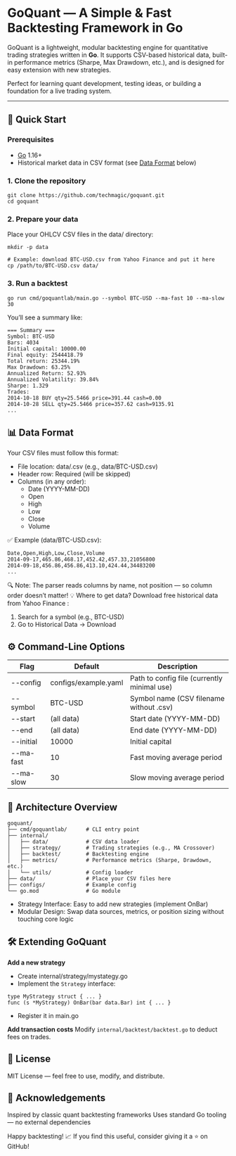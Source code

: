 
# GoQuant — A Simple & Fast Backtesting Framework in Go

GoQuant is a lightweight, modular backtesting engine for quantitative trading strategies written in **Go**. It supports CSV-based historical data, built-in performance metrics (Sharpe, Max Drawdown, etc.), and is designed for easy extension with new strategies.

Perfect for learning quant development, testing ideas, or building a foundation for a live trading system.

---

## 🚀 Quick Start

### Prerequisites

- [Go](https://golang.org/dl/) 1.16+
- Historical market data in CSV format (see [Data Format](#-data-format) below)

### 1. Clone the repository

```
git clone https://github.com/techmagic/goquant.git
cd goquant
```

### 2. Prepare your data

Place your OHLCV CSV files in the data/ directory:

``` 
mkdir -p data

# Example: download BTC-USD.csv from Yahoo Finance and put it here
cp /path/to/BTC-USD.csv data/
```

### 3. Run a backtest

```
go run cmd/goquantlab/main.go --symbol BTC-USD --ma-fast 10 --ma-slow 30
```

You’ll see a summary like:

```
=== Summary ===
Symbol: BTC-USD
Bars: 4034
Initial capital: 10000.00
Final equity: 2544418.79
Total return: 25344.19%
Max Drawdown: 63.25%
Annualized Return: 52.93%
Annualized Volatility: 39.84%
Sharpe: 1.329
Trades:
2014-10-18 BUY qty=25.5466 price=391.44 cash=0.00
2014-10-28 SELL qty=25.5466 price=357.62 cash=9135.91
...
```

## 📊 Data Format

Your CSV files must follow this format:

- File location: data/<symbol>.csv (e.g., data/BTC-USD.csv)
- Header row: Required (will be skipped)
- Columns (in any order):
  - Date (YYYY-MM-DD)
  - Open
  - High
  - Low
  - Close
  - Volume

✅ Example (data/BTC-USD.csv):

```
Date,Open,High,Low,Close,Volume
2014-09-17,465.86,468.17,452.42,457.33,21056800
2014-09-18,456.86,456.86,413.10,424.44,34483200
...
```

🔍 Note: The parser reads columns by name, not position — so column order doesn’t matter! 
💡 Where to get data?
Download free historical data from Yahoo Finance : 

1. Search for a symbol (e.g., BTC-USD)
2. Go to Historical Data → Download

## ⚙️ Command-Line Options

| Flag      | Default              | Description                                 |
| --------- | -------------------- | ------------------------------------------- |
| --config  | configs/example.yaml | Path to config file (currently minimal use) |
| --symbol  | BTC-USD              | Symbol name (CSV filename without .csv)     |
| --start   | (all data)           | Start date (YYYY-MM-DD)                     |
| --end     | (all data)           | End date (YYYY-MM-DD)                       |
| --initial | 10000                | Initial capital                             |
| --ma-fast | 10                   | Fast moving average period                  |
| --ma-slow | 30                   | Slow moving average period                  |

## 🧩 Architecture Overview

```tree
goquant/
├── cmd/goquantlab/      # CLI entry point
├── internal/
│   ├── data/            # CSV data loader
│   ├── strategy/        # Trading strategies (e.g., MA Crossover)
│   ├── backtest/        # Backtesting engine
│   ├── metrics/         # Performance metrics (Sharpe, Drawdown, etc.)
│   └── utils/           # Config loader
├── data/                # Place your CSV files here
├── configs/             # Example config
└── go.mod               # Go module
```

- Strategy Interface: Easy to add new strategies (implement OnBar)
- Modular Design: Swap data sources, metrics, or position sizing without touching core logic

## 🛠️ Extending GoQuant

**Add a new strategy**

- Create internal/strategy/mystategy.go
- Implement the `Strategy` interface:

``` type MyStrategy struct { ... }
type MyStrategy struct { ... }
func (s *MyStrategy) OnBar(bar data.Bar) int { ... }
```

- Register it in main.go

**Add transaction costs**
Modify `internal/backtest/backtest.go` to deduct fees on trades.

## 📜 License

MIT License — feel free to use, modify, and distribute.

## 🙌 Acknowledgements

Inspired by classic quant backtesting frameworks
Uses standard Go tooling — no external dependencies

Happy backtesting! 📈
If you find this useful, consider giving it a ⭐ on GitHub! 
